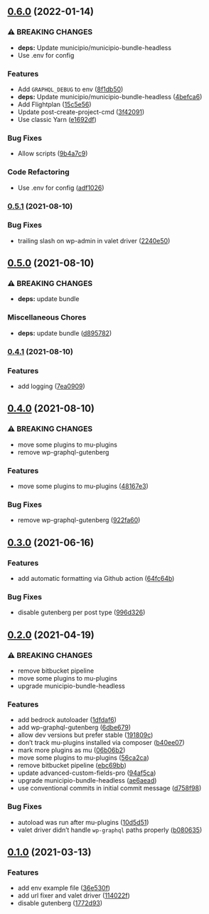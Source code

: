 ## [0.6.0](https://github.com/municipio-se/municipio-boilerplate-headless/compare/0.5.1...0.6.0) (2022-01-14)


### ⚠ BREAKING CHANGES

* **deps:** Update municipio/municipio-bundle-headless
* Use .env for config

### Features

* Add `GRAPHQL_DEBUG` to env ([8f1db50](https://github.com/municipio-se/municipio-boilerplate-headless/commit/8f1db50aedb86c93f9649503b4c2178d248cd6e5))
* **deps:** Update municipio/municipio-bundle-headless ([4befca6](https://github.com/municipio-se/municipio-boilerplate-headless/commit/4befca6bd92babb4693ed575dd37529af0a9e9bc))
* Add Flightplan ([15c5e56](https://github.com/municipio-se/municipio-boilerplate-headless/commit/15c5e567885d18eb1954d837c6247ebc169af8a4))
* Update post-create-project-cmd ([3f42091](https://github.com/municipio-se/municipio-boilerplate-headless/commit/3f42091a3acb0f6a6913f6721a7d2c5ce13228f1))
* Use classic Yarn ([e1692df](https://github.com/municipio-se/municipio-boilerplate-headless/commit/e1692df433d5e132f39f3988801d77ebe056aa55))


### Bug Fixes

* Allow scripts ([9b4a7c9](https://github.com/municipio-se/municipio-boilerplate-headless/commit/9b4a7c9ed044da74dc34267af0b370addf17ac42))


### Code Refactoring

* Use .env for config ([adf1026](https://github.com/municipio-se/municipio-boilerplate-headless/commit/adf10268b9be4b2d717c4f594d7ca95c7018de95))

### [0.5.1](https://github.com/municipio-se/municipio-boilerplate-headless/compare/0.5.0...0.5.1) (2021-08-10)


### Bug Fixes

* trailing slash on wp-admin in valet driver ([2240e50](https://github.com/municipio-se/municipio-boilerplate-headless/commit/2240e503f40b4c9018253b333345becf499e19c2))

## [0.5.0](https://github.com/municipio-se/municipio-boilerplate-headless/compare/0.4.1...0.5.0) (2021-08-10)


### ⚠ BREAKING CHANGES

* **deps:** update bundle

### Miscellaneous Chores

* **deps:** update bundle ([d895782](https://github.com/municipio-se/municipio-boilerplate-headless/commit/d89578210039efa85e6821610d386558479e262e))

### [0.4.1](https://github.com/municipio-se/municipio-boilerplate-headless/compare/0.4.0...0.4.1) (2021-08-10)


### Features

* add logging ([7ea0909](https://github.com/municipio-se/municipio-boilerplate-headless/commit/7ea09097f9b87910c9d55fefedd302e3b17a3e82))

## [0.4.0](https://github.com/municipio-se/municipio-boilerplate-headless/compare/0.3.0...0.4.0) (2021-08-10)


### ⚠ BREAKING CHANGES

* move some plugins to mu-plugins
* remove wp-graphql-gutenberg

### Features

* move some plugins to mu-plugins ([48167e3](https://github.com/municipio-se/municipio-boilerplate-headless/commit/48167e3a9450952f8fec2e9b045a56547ba57848))


### Bug Fixes

* remove wp-graphql-gutenberg ([922fa60](https://github.com/municipio-se/municipio-boilerplate-headless/commit/922fa60b13865298640f301427b8ee60b7072b16))

## [0.3.0](https://github.com/municipio-se/municipio-boilerplate-headless/compare/0.2.0...0.3.0) (2021-06-16)


### Features

* add automatic formatting via Github action ([64fc64b](https://github.com/municipio-se/municipio-boilerplate-headless/commit/64fc64b6f8006f1f0b7c58f2c40126917b89e629))


### Bug Fixes

* disable gutenberg per post type ([996d326](https://github.com/municipio-se/municipio-boilerplate-headless/commit/996d32646b52bb880da440cb5ebaceaace38bc19))

## [0.2.0](https://github.com/municipio-se/municipio-boilerplate-headless/compare/0.1.0...0.2.0) (2021-04-19)


### ⚠ BREAKING CHANGES

* remove bitbucket pipeline
* move some plugins to mu-plugins
* upgrade municipio-bundle-headless

### Features

* add bedrock autoloader ([1dfdaf6](https://github.com/municipio-se/municipio-boilerplate-headless/commit/1dfdaf6b12b6d0f370179aca87420b05759f0608))
* add wp-graphql-gutenberg ([6dbe679](https://github.com/municipio-se/municipio-boilerplate-headless/commit/6dbe679c027b2ff98bc26ec6d04651569bfbfd85))
* allow dev versions but prefer stable ([191809c](https://github.com/municipio-se/municipio-boilerplate-headless/commit/191809cbbaf717c00774decb26da2d6f66174369))
* don’t track mu-plugins installed via composer ([b40ee07](https://github.com/municipio-se/municipio-boilerplate-headless/commit/b40ee07f6432deae04b69681185456cb8f1698e6))
* mark more plugins as mu ([06b06b2](https://github.com/municipio-se/municipio-boilerplate-headless/commit/06b06b23f172d44ace2b5c8ca12ecb2920fde987))
* move some plugins to mu-plugins ([56ca2ca](https://github.com/municipio-se/municipio-boilerplate-headless/commit/56ca2cae20967c8e71b4febe764914d0eba0d66a))
* remove bitbucket pipeline ([ebc69bb](https://github.com/municipio-se/municipio-boilerplate-headless/commit/ebc69bbf486c826f25fea19062629e73eef1e175))
* update advanced-custom-fields-pro ([94af5ca](https://github.com/municipio-se/municipio-boilerplate-headless/commit/94af5ca4e69dee6b887a2fa50ae2e2959a847ea3))
* upgrade municipio-bundle-headless ([ae6aead](https://github.com/municipio-se/municipio-boilerplate-headless/commit/ae6aead529abb3b7bcc9cdf1877691b686e8e311))
* use conventional commits in initial commit message ([d758f98](https://github.com/municipio-se/municipio-boilerplate-headless/commit/d758f986a53ffa6b40362241f86ade2d90763863))


### Bug Fixes

* autoload was run after mu-plugins ([10d5d51](https://github.com/municipio-se/municipio-boilerplate-headless/commit/10d5d51475d5624cd1e36bfc4e66d14fe2198f5c))
* valet driver didn’t handle `wp-graphql` paths properly ([b080635](https://github.com/municipio-se/municipio-boilerplate-headless/commit/b080635a59bfd4e7770c8324c298f12c456d3afc))

## [0.1.0](https://github.com/municipio-se/municipio-boilerplate-headless/compare/36e530f1e374edbc55c2e400b2ef9c16525afcbc...0.1.0) (2021-03-13)


### Features

* add env example file ([36e530f](https://github.com/municipio-se/municipio-boilerplate-headless/commit/36e530f1e374edbc55c2e400b2ef9c16525afcbc))
* add url fixer and valet driver ([114022f](https://github.com/municipio-se/municipio-boilerplate-headless/commit/114022fafb4f48a1f61e4745d58751764f4e5184))
* disable gutenberg ([1772d93](https://github.com/municipio-se/municipio-boilerplate-headless/commit/1772d93358ca934ae4954326b95942b23f16b8e1))

